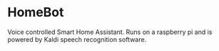 # HomeBot
Voice controlled Smart Home Assistant. Runs on a raspberry pi and is powered by Kaldi speech recognition software.
